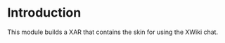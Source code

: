 Introduction
============

This module builds a XAR that contains the skin for using the XWiki chat.
